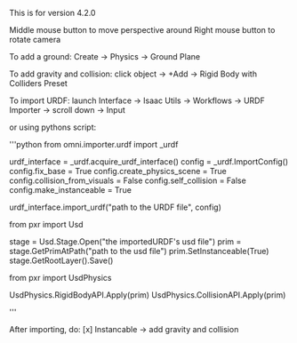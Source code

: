 This is for version 4.2.0

Middle mouse button to move perspective around
Right mouse button to rotate camera

To add a ground:
Create -> Physics -> Ground Plane

To add gravity and collision:
click object -> +Add -> Rigid Body with Colliders Preset

To import URDF:
launch Interface -> Isaac Utils -> Workflows -> URDF Importer -> scroll down -> Input

or using pythons script:

'''python
from omni.importer.urdf import _urdf

urdf_interface = _urdf.acquire_urdf_interface()
config = _urdf.ImportConfig()
config.fix_base = True
config.create_physics_scene = True
config.collision_from_visuals = False
config.self_collision = False
config.make_instanceable = True

urdf_interface.import_urdf("path to the URDF file", config)

from pxr import Usd

stage = Usd.Stage.Open("the importedURDF's usd file")
prim = stage.GetPrimAtPath("path to the usd file")
prim.SetInstanceable(True)
stage.GetRootLayer().Save()

from pxr import UsdPhysics

UsdPhysics.RigidBodyAPI.Apply(prim)
UsdPhysics.CollisionAPI.Apply(prim)


'''

After importing, do:
[x] Instancable -> add gravity and collision
